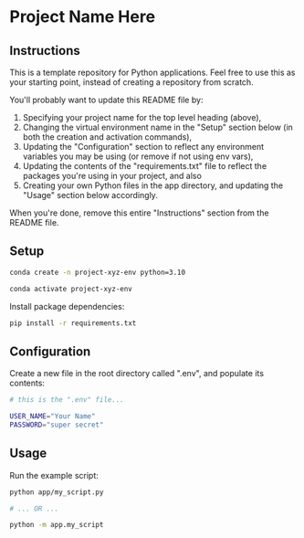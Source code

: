 # Project Name Here

## Instructions

This is a template repository for Python applications. Feel free to use this as your starting point, instead of creating a repository from scratch.

You'll probably want to update this README file by:
 1. Specifying your project name for the top level heading (above),
 2. Changing the virtual environment name in the "Setup" section below (in both the creation and activation commands),
 3. Updating the "Configuration" section to reflect any environment variables you may be using (or remove if not using env vars),
 4. Updating the contents of the "requirements.txt" file to reflect the packages you're using in your project, and also
 5. Creating your own Python files in the app directory, and updating the "Usage" section below accordingly.

When you're done, remove this entire "Instructions" section from the README file.

## Setup

```sh
conda create -n project-xyz-env python=3.10

conda activate project-xyz-env
```

Install package dependencies:

```sh
pip install -r requirements.txt
```

## Configuration

Create a new file in the root directory called ".env", and populate its contents:

```sh
# this is the ".env" file...

USER_NAME="Your Name"
PASSWORD="super secret"
```

## Usage

Run the example script:

```sh
python app/my_script.py

# ... OR ...

python -m app.my_script
```
